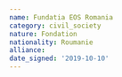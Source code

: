 ```yaml
---
name: Fundatia EOS Romania
category: civil_society
nature: Fondation 
nationality: Roumanie
alliance: 
date_signed: '2019-10-10'
---
```

    